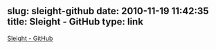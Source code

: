 slug: sleight-github
date: 2010-11-19 11:42:35
title: Sleight - GitHub
type: link
---

[Sleight - GitHub](https://github.com/alunny/sleight)
